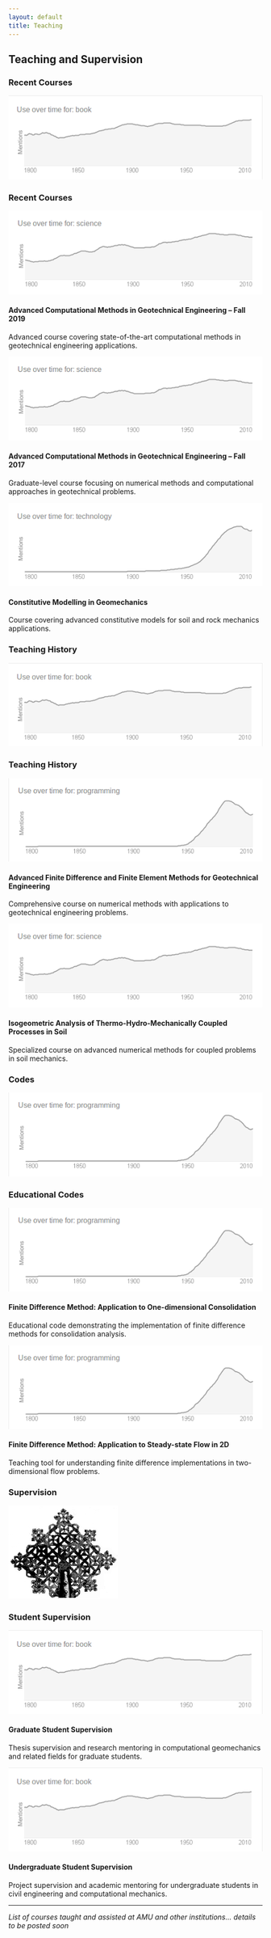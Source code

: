 ```yaml
---
layout: default
title: Teaching
---
```


## Teaching and Supervision

<div class="portfolio-grid">

### Recent Courses

<div class="portfolio-category">
  <div class="category-header">
    <img src="/media/2014/03/book.png" alt="Recent Courses" />
    <h3>Recent Courses</h3>
  </div>
  
  <div class="portfolio-item">
    <div class="portfolio-icon">
      <img src="/media/2014/03/science.png" alt="Advanced Methods" />
    </div>
    <div class="portfolio-content">
      <h4>Advanced Computational Methods in Geotechnical Engineering – Fall 2019</h4>
      <p>Advanced course covering state-of-the-art computational methods in geotechnical engineering applications.</p>
    </div>
  </div>

  <div class="portfolio-item">
    <div class="portfolio-icon">
      <img src="/media/2014/03/science.png" alt="Computational Methods" />
    </div>
    <div class="portfolio-content">
      <h4>Advanced Computational Methods in Geotechnical Engineering – Fall 2017</h4>
      <p>Graduate-level course focusing on numerical methods and computational approaches in geotechnical problems.</p>
    </div>
  </div>

  <div class="portfolio-item">
    <div class="portfolio-icon">
      <img src="/media/2014/03/technology.png" alt="Constitutive Modeling" />
    </div>
    <div class="portfolio-content">
      <h4>Constitutive Modelling in Geomechanics</h4>
      <p>Course covering advanced constitutive models for soil and rock mechanics applications.</p>
    </div>
  </div>
</div>

### Teaching History

<div class="portfolio-category">
  <div class="category-header">
    <img src="/media/2014/03/book.png" alt="Teaching History" />
    <h3>Teaching History</h3>
  </div>
  
  <div class="portfolio-item">
    <div class="portfolio-icon">
      <img src="/media/2014/03/programming.png" alt="FE Methods" />
    </div>
    <div class="portfolio-content">
      <h4>Advanced Finite Difference and Finite Element Methods for Geotechnical Engineering</h4>
      <p>Comprehensive course on numerical methods with applications to geotechnical engineering problems.</p>
    </div>
  </div>

  <div class="portfolio-item">
    <div class="portfolio-icon">
      <img src="/media/2014/03/science.png" alt="Isogeometric Analysis" />
    </div>
    <div class="portfolio-content">
      <h4>Isogeometric Analysis of Thermo-Hydro-Mechanically Coupled Processes in Soil</h4>
      <p>Specialized course on advanced numerical methods for coupled problems in soil mechanics.</p>
    </div>
  </div>
</div>

### Codes

<div class="portfolio-category">
  <div class="category-header">
    <img src="/media/2014/03/programming.png" alt="Educational Codes" />
    <h3>Educational Codes</h3>
  </div>
  
  <div class="portfolio-item">
    <div class="portfolio-icon">
      <img src="/media/2014/03/programming.png" alt="FDM 1D" />
    </div>
    <div class="portfolio-content">
      <h4>Finite Difference Method: Application to One-dimensional Consolidation</h4>
      <p>Educational code demonstrating the implementation of finite difference methods for consolidation analysis.</p>
    </div>
  </div>

  <div class="portfolio-item">
    <div class="portfolio-icon">
      <img src="/media/2014/03/programming.png" alt="FDM 2D" />
    </div>
    <div class="portfolio-content">
      <h4>Finite Difference Method: Application to Steady-state Flow in 2D</h4>
      <p>Teaching tool for understanding finite difference implementations in two-dimensional flow problems.</p>
    </div>
  </div>
</div>

### Supervision

<div class="portfolio-category">
  <div class="category-header">
    <img src="/media/2014/03/ethiopian.jpg" alt="Supervision" />
    <h3>Student Supervision</h3>
  </div>
  
  <div class="portfolio-item">
    <div class="portfolio-icon">
      <img src="/media/2014/03/book.png" alt="Graduate Supervision" />
    </div>
    <div class="portfolio-content">
      <h4>Graduate Student Supervision</h4>
      <p>Thesis supervision and research mentoring in computational geomechanics and related fields for graduate students.</p>
    </div>
  </div>

  <div class="portfolio-item">
    <div class="portfolio-icon">
      <img src="/media/2014/03/book.png" alt="Undergraduate Supervision" />
    </div>
    <div class="portfolio-content">
      <h4>Undergraduate Student Supervision</h4>
      <p>Project supervision and academic mentoring for undergraduate students in civil engineering and computational mechanics.</p>
    </div>
  </div>
</div>

</div>

---

*List of courses taught and assisted at AMU and other institutions... details to be posted soon*

